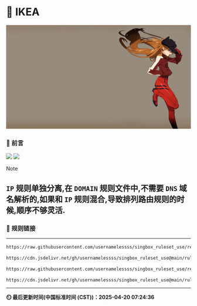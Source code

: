 
# 🧸 IKEA
![](https://raw.githubusercontent.com/usernamelessss/picture-bed/main/images/202504042256831.jpg)
### 📣 前言
![](https://shields.io/badge/-移除重复规则-ff69b4) ![](https://shields.io/badge/-IP&nbsp;规则单独存放不与&nbsp;DOMAIN&nbsp;等混合-green)
> [!NOTE]
**`IP` 规则单独分离,在 `DOMAIN` 规则文件中,不需要 `DNS` 域名解析的,如果和 `IP` 规则混合,导致排列路由规则的时候,顺序不够灵活.**
---

###  🔗 规则链接
---

```url
https://raw.githubusercontent.com/usernamelessss/singbox_ruleset_use/refs/heads/main/rule/IKEA/IKEA_No_IP.json
```

```url
https://cdn.jsdelivr.net/gh/usernamelessss/singbox_ruleset_use@main/rule/IKEA/IKEA_No_IP.json
```

```url
https://raw.githubusercontent.com/usernamelessss/singbox_ruleset_use/refs/heads/main/rule/IKEA/IKEA_No_IP.srs
```

```url
https://cdn.jsdelivr.net/gh/usernamelessss/singbox_ruleset_use@main/rule/IKEA/IKEA_No_IP.srs
```

---
**⏲️ 最后更新时间(中国标准时间 (CST))：2025-04-20 07:24:36**